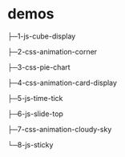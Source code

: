 demos
=====
├─1-js-cube-display

├─2-css-animation-corner

├─3-css-pie-chart

├─4-css-animation-card-display

├─5-js-time-tick

├─6-js-slide-top

├─7-css-animation-cloudy-sky

└─8-js-sticky
